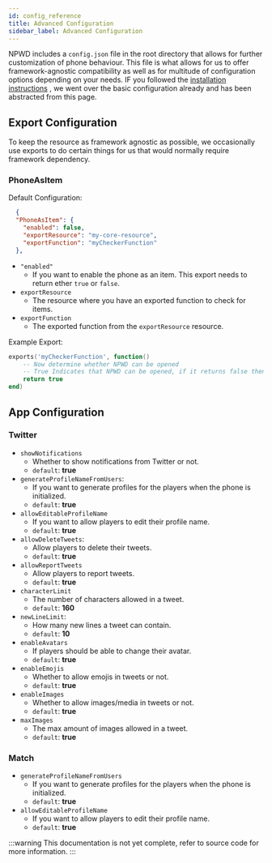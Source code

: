 ```yaml
---
id: config_reference
title: Advanced Configuration
sidebar_label: Advanced Configuration
---
```


NPWD includes a `config.json` file in the root directory that allows for further customization of phone
behaviour. This file is what allows for us to offer framework-agnostic compatibility as well as for multitude
of configuration options depending on your needs. IF you followed the [installation instructions](../start/installation#basic-configuration) , we went over the basic configuration already and has been abstracted from this page.

## Export Configuration
To keep the resource as framework agnostic as possible, we occasionally use exports to do certain things for us that would normally require framework dependency.
### PhoneAsItem
Default Configuration:
```json
  {
  "PhoneAsItem": {
    "enabled": false,
    "exportResource": "my-core-resource",
    "exportFunction": "myCheckerFunction"
  },
```
- `"enabled"`
  - If you want to enable the phone as an item. This export needs to return ether `true` or `false`.
- `exportResource`
  - The resource where you have an exported function to check for items.
- `exportFunction`
  - The exported function from the `exportResource` resource.

Example Export:
```lua
exports('myCheckerFunction', function()
    -- Now determine whether NPWD can be opened
    -- True Indicates that NPWD can be opened, if it returns false then NPWD cant be opened.
    return true
end)
```

## App Configuration
### Twitter
- `showNotifications`
  - Whether to show notifications from Twitter or not.
  - `default`: **true**
- `generateProfileNameFromUsers`:
  - If you want to generate profiles for the players when the phone is initialized.
  - `default`: **true**
- `allowEditableProfileName`
  - If you want to allow players to edit their profile name.
  - `default`: **true**
- `allowDeleteTweets`: 
  - Allow players to delete their tweets.
  - `default`: **true**
- `allowReportTweets`
  - Allow players to report tweets.
  - `default`: **true**
- `characterLimit`
  - The number of characters allowed in a tweet.
  - `default`: **160**
- `newLineLimit`: 
  - How many new lines a tweet can contain.
  - `default`: **10**
- `enableAvatars`
  - If players should be able to change their avatar.
  - `default`: **true**
- `enableEmojis`
  - Whether to allow emojis in tweets or not.
  - `default`: **true**
- `enableImages`
  - Whether to allow images/media in tweets or not.
  - `default`: **true**
- `maxImages`
  - The max amount of images allowed in a tweet.
  - `default`: **true**

### Match
- `generateProfileNameFromUsers`
  - If you want to generate profiles for the players when the phone is initialized.
  - `default`: **true**
- `allowEditableProfileName`
  - If you want to allow players to edit their profile name.
  - `default`: **true**

:::warning
This documentation is not yet complete, refer to source code for more information.
:::